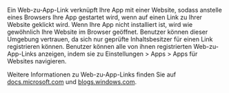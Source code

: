 ﻿Ein Web-zu-App-Link verknüpft Ihre App mit einer Website, sodass anstelle eines Browsers Ihre App gestartet wird, wenn auf einen Link zu Ihrer Website geklickt wird. Wenn Ihre App nicht installiert ist, wird wie gewöhnlich Ihre Website im Browser geöffnet. Benutzer können dieser Umgebung vertrauen, da sich nur geprüfte Inhaltsbesitzer für einen Link registrieren können. Benutzer können alle von ihnen registrierten Web-zu-App-Links anzeigen, indem sie zu Einstellungen > Apps > Apps für Websites navigieren.

Weitere Informationen zu Web-zu-App-Links finden Sie auf 
[docs.microsoft.com](https://docs.microsoft.com/de-de/windows/uwp/launch-resume/web-to-app-linking) und
[blogs.windows.com](https://blogs.windows.com/buildingapps/2016/10/14/web-to-app-linking-with-appurihandlers/).